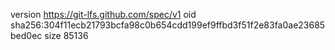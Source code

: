 version https://git-lfs.github.com/spec/v1
oid sha256:304f11ecb21793bcfa98c0b654cdd199ef9ffbd3f51f2e83fa0ae23685bed0ec
size 85136
